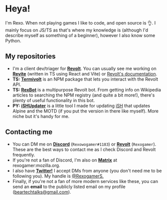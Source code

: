 # Heya!
I'm Rexo. When not playing games I like to code, and open source is :ok_hand:. I mainly focus on JS/TS as that's where my knowledge is (although I'd describe myself as something of a beginner), however I also know some Python.

## My repositories
- I'm a client dev/triager for [**Revolt**](https://github.com/revoltchat). You can usually see me working on [**Revite**](https://github.com/revoltchat/revite) (written in TS using React and Vite) or [Revolt's documentation](https://github.com/revoltchat/documentation).
- **TS:** [**Termivolt**](https://github.com/rexogamer/termivolt) is an NPM package that lets you interact with the Revolt API.
- **TS:** [**RexBot**](https://github.com/rexogamer/rexbot) is a multipurpose Revolt bot. From getting info on Wikipedia articles to searching the NPM registry (and quite a bit more!), there's plenty of useful functionality in this bot. 
- **PY:** [**iSHUpdater**](https://github.com/rexogamer/ishupdater) is a little tool I made for updating [iSH](https://github.com/ish-app/ish) that updates Alpine and the MOTD (if you put the version in there like myself). More niche but it's handy for me.

## Contacting me
- You can DM me on [**Discord**](https://discord.com) (`Rexowogamer#1183`) or [**Revolt**](https://revolt.chat) (`Rexogamer`). These are the best ways to contact me as I check Discord and Revolt frequently.
- If you're not a fan of Discord, I'm also on [**Matrix**](https://matrix.org) at rexogamer:mozilla.org.
- I also have [**Twitter!**](https://twitter.com) I accept DMs from anyone (you don't need me to be following you). My handle is [@RexogamerS.](https://twitter.com/@RexogamerS)
- Finally, if you're not a fan of more modern services like these, you can send an **email** to the publicly listed email on my profile ([beartechtalks@gmail.com](mailto:beartechtalks@gmail.com)).
